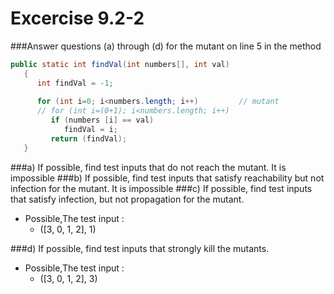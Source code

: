 # Excercise 9.2-2

###Answer questions (a) through (d) for the mutant on line 5 in the method 

```java
public static int findVal(int numbers[], int val)       
   {                                                       
      int findVal = -1;                                    
                                                        
      for (int i=0; i<numbers.length; i++)         // mutant        
      // for (int i=(0+1); i<numbers.length; i++)  
         if (numbers [i] == val)                         
            findVal = i;                                  
         return (findVal);                                    
   }
```

###a) If possible, find test inputs that do not reach the mutant.
It is impossible
###b) If possible, find test inputs that satisfy reachability but not infection for the mutant.
It is impossible
###c) If possible, find test inputs that satisfy infection, but not propagation for the mutant.
- Possible,The test input :
  - ([3, 0, 1, 2], 1)
    
###d) If possible, find test inputs that strongly kill the mutants.
- Possible,The test input :
  - ([3, 0, 1, 2], 3)